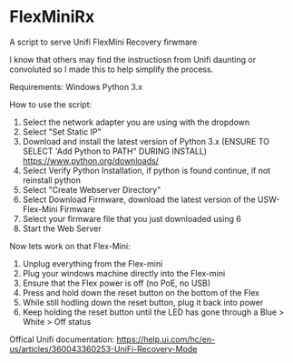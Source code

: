 # FlexMiniRx
A script to serve Unifi FlexMini Recovery firwmare

I know that others may find the instructiosn from Unifi daunting or convoluted so I made this to help simplify the process.

Requirements:
Windows
Python 3.x

How to use the script:

1. Select the network adapter you are using with the dropdown
2. Select "Set Static IP"
3. Download and install the latest version of Python 3.x (ENSURE TO SELECT 'Add Python to PATH" DURING INSTALL)
https://www.python.org/downloads/
4. Select Verify Python Installation, if python is found continue, if not reinstall python
5. Select "Create Webserver Directory"
6. Select Download Firmware, download the latest version of the USW-Flex-Mini Firmware
7. Select your firmware file that you just downloaded using 6
8. Start the Web Server


Now lets work on that Flex-Mini:
1. Unplug everything from the Flex-mini
2. Plug your windows machine directly into the Flex-mini
3. Ensure that the Flex power is off (no PoE, no USB)
4. Press and hold down the reset button on the bottom of the Flex
5. While still hodling down the reset button, plug it back into power
6. Keep holding the reset button until the LED has gone through a Blue > White > Off status


Offical Unifi documentation:
https://help.ui.com/hc/en-us/articles/360043360253-UniFi-Recovery-Mode
